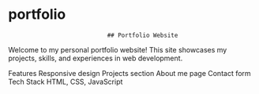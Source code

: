 # portfolio
                                ## Portfolio Website

Welcome to my personal portfolio website! This site showcases my projects, skills, and experiences in web development.

Features
Responsive design
Projects section
About me page
Contact form
Tech Stack
HTML, CSS, JavaScript
